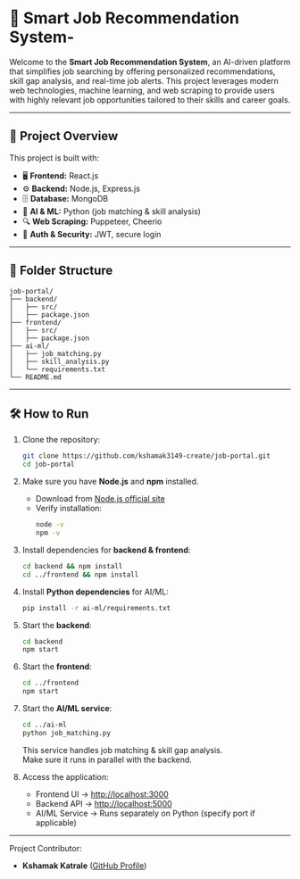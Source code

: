 # 🚀 Smart Job Recommendation System- 

Welcome to the **Smart Job Recommendation System**, an AI-driven platform that simplifies job searching by offering personalized recommendations, skill gap analysis, and real-time job alerts. This project leverages modern web technologies, machine learning, and web scraping to provide users with highly relevant job opportunities tailored to their skills and career goals.

---

## 📁 Project Overview

This project is built with:

- 🖥️ **Frontend:** React.js  
- ⚙️ **Backend:** Node.js, Express.js  
- 🗄️ **Database:** MongoDB  
- 🤖 **AI & ML:** Python (job matching & skill analysis)  
- 🔍 **Web Scraping:** Puppeteer, Cheerio  
- 🔐 **Auth & Security:** JWT, secure login  

---

## 🔧 Folder Structure

```
job-portal/
├── backend/
│   ├── src/
│   ├── package.json
├── frontend/
│   ├── src/
│   ├── package.json
├── ai-ml/
│   ├── job_matching.py
│   ├── skill_analysis.py
│   └── requirements.txt
└── README.md
```

---

## 🛠️ How to Run

1. Clone the repository:
   ```bash
   git clone https://github.com/kshamak3149-create/job-portal.git
   cd job-portal
   ```

2. Make sure you have **Node.js** and **npm** installed.  
   - Download from [Node.js official site](https://nodejs.org/)  
   - Verify installation:
     ```bash
     node -v
     npm -v
     ```

3. Install dependencies for **backend & frontend**:
   ```bash
   cd backend && npm install
   cd ../frontend && npm install
   ```

4. Install **Python dependencies** for AI/ML:
   ```bash
   pip install -r ai-ml/requirements.txt
   ```

5. Start the **backend**:
   ```bash
   cd backend
   npm start
   ```

6. Start the **frontend**:
   ```bash
   cd ../frontend
   npm start
   ```

7. Start the **AI/ML service**:
   ```bash
   cd ../ai-ml
   python job_matching.py
   ```
   This service handles job matching & skill gap analysis.  
   Make sure it runs in parallel with the backend.

8. Access the application:
   - Frontend UI → [http://localhost:3000](http://localhost:3000)  
   - Backend API → [http://localhost:5000](http://localhost:5000)  
   - AI/ML Service → Runs separately on Python (specify port if applicable)  

---



Project Contributor: 
- **Kshamak Katrale** ([GitHub Profile](https://github.com/kshamak3149-create))  

